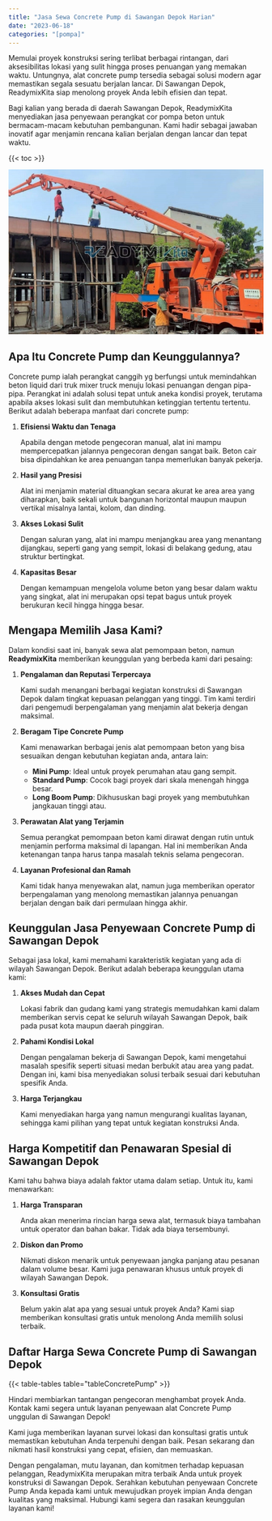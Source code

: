 ```yaml
---
title: "Jasa Sewa Concrete Pump di Sawangan Depok Harian"
date: "2023-06-18"
categories: "[pompa]"
---
```


Memulai proyek konstruksi sering terlibat berbagai rintangan, dari aksesibilitas lokasi yang sulit hingga proses penuangan yang memakan waktu. Untungnya, alat concrete pump tersedia sebagai solusi modern agar memastikan segala sesuatu berjalan lancar. Di Sawangan Depok, ReadymixKita siap menolong proyek Anda lebih efisien dan tepat.

Bagi kalian yang berada di daerah Sawangan Depok, ReadymixKita menyediakan jasa penyewaan perangkat cor pompa beton untuk bermacam-macam kebutuhan pembangunan. Kami hadir sebagai jawaban inovatif agar menjamin rencana kalian berjalan dengan lancar dan tepat waktu.

{{< toc >}}

![Jasa Sewa Concrete Pump di Sawangan Depok Harian](/images/pompa/sewa-pompa-21.jpg)

## Apa Itu Concrete Pump dan Keunggulannya?

Concrete pump ialah perangkat canggih yg berfungsi untuk memindahkan beton liquid dari truk mixer truck menuju lokasi penuangan dengan pipa-pipa. Perangkat ini adalah solusi tepat untuk aneka kondisi proyek, terutama apabila akses lokasi sulit dan membutuhkan ketinggian tertentu tertentu. Berikut adalah beberapa manfaat dari concrete pump:

1. **Efisiensi Waktu dan Tenaga**

   Apabila dengan metode pengecoran manual, alat ini mampu mempercepatkan jalannya pengecoran dengan sangat baik. Beton cair bisa dipindahkan ke area penuangan tanpa memerlukan banyak pekerja.

2. **Hasil yang Presisi**

   Alat ini menjamin material dituangkan secara akurat ke area area yang diharapkan, baik sekali untuk bangunan horizontal maupun maupun vertikal misalnya lantai, kolom, dan dinding.

3. **Akses Lokasi Sulit**

   Dengan saluran yang, alat ini mampu menjangkau area yang menantang dijangkau, seperti gang yang sempit, lokasi di belakang gedung, atau struktur bertingkat.

4. **Kapasitas Besar**

   Dengan kemampuan mengelola volume beton yang besar dalam waktu yang singkat, alat ini merupakan opsi tepat bagus untuk proyek berukuran kecil hingga hingga besar.

## Mengapa Memilih Jasa Kami?

Dalam kondisi saat ini, banyak sewa alat pemompaan beton, namun **ReadymixKita** memberikan keunggulan yang berbeda kami dari pesaing:

1. **Pengalaman dan Reputasi Terpercaya**

   Kami sudah menangani berbagai kegiatan konstruksi di Sawangan Depok dalam tingkat kepuasan pelanggan yang tinggi. Tim kami terdiri dari pengemudi berpengalaman yang menjamin alat bekerja dengan maksimal.

2. **Beragam Tipe Concrete Pump**

   Kami menawarkan berbagai jenis alat pemompaan beton yang bisa sesuaikan dengan kebutuhan kegiatan anda, antara lain:
   - **Mini Pump**: Ideal untuk proyek perumahan atau gang sempit.
   - **Standard Pump**: Cocok bagi proyek dari skala menengah hingga besar.
   - **Long Boom Pump**: Dikhususkan bagi proyek yang membutuhkan jangkauan tinggi atau.

3. **Perawatan Alat yang Terjamin**

   Semua perangkat pemompaan beton kami dirawat dengan rutin untuk menjamin performa maksimal di lapangan. Hal ini memberikan Anda ketenangan tanpa harus tanpa masalah teknis selama pengecoran.

4. **Layanan Profesional dan Ramah**

   Kami tidak hanya menyewakan alat, namun juga memberikan operator berpengalaman yang menolong memastikan jalannya penuangan berjalan dengan baik dari permulaan hingga akhir.

## Keunggulan Jasa Penyewaan Concrete Pump di Sawangan Depok

Sebagai jasa lokal, kami memahami karakteristik kegiatan yang ada di wilayah Sawangan Depok. Berikut adalah beberapa keunggulan utama kami:

1. **Akses Mudah dan Cepat**

   Lokasi fabrik dan gudang kami yang strategis memudahkan kami dalam memberikan servis cepat ke seluruh wilayah Sawangan Depok, baik pada pusat kota maupun daerah pinggiran.

2. **Pahami Kondisi Lokal**

   Dengan pengalaman bekerja di Sawangan Depok, kami mengetahui masalah spesifik seperti situasi medan berbukit atau area yang padat. Dengan ini, kami bisa menyediakan solusi terbaik sesuai dari kebutuhan spesifik Anda.

3. **Harga Terjangkau**

   Kami menyediakan harga yang namun mengurangi kualitas layanan, sehingga kami pilihan yang tepat untuk kegiatan konstruksi Anda.

## Harga Kompetitif dan Penawaran Spesial di Sawangan Depok

Kami tahu bahwa biaya adalah faktor utama dalam setiap. Untuk itu, kami menawarkan:

1. **Harga Transparan**

   Anda akan menerima rincian harga sewa alat, termasuk biaya tambahan untuk operator dan bahan bakar. Tidak ada biaya tersembunyi.

2. **Diskon dan Promo**

   Nikmati diskon menarik untuk penyewaan jangka panjang atau pesanan dalam volume besar. Kami juga penawaran khusus untuk proyek di wilayah Sawangan Depok.

3. **Konsultasi Gratis**

   Belum yakin alat apa yang sesuai untuk proyek Anda? Kami siap memberikan konsultasi gratis untuk menolong Anda memilih solusi terbaik.

## Daftar Harga Sewa Concrete Pump di Sawangan Depok

{{< table-tables table="tableConcretePump" >}}

Hindari membiarkan tantangan pengecoran menghambat proyek Anda. Kontak kami segera untuk layanan penyewaan alat Concrete Pump unggulan di Sawangan Depok!

Kami juga memberikan layanan survei lokasi dan konsultasi gratis untuk memastikan kebutuhan Anda terpenuhi dengan baik. Pesan sekarang dan nikmati hasil konstruksi yang cepat, efisien, dan memuaskan.

Dengan pengalaman, mutu layanan, dan komitmen terhadap kepuasan pelanggan, ReadymixKita merupakan mitra terbaik Anda untuk proyek konstruksi di Sawangan Depok. Serahkan kebutuhan penyewaan Concrete Pump Anda kepada kami untuk mewujudkan proyek impian Anda dengan kualitas yang maksimal. Hubungi kami segera dan rasakan keunggulan layanan kami!